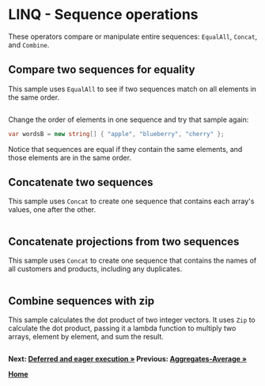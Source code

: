 # LINQ - Sequence operations

These operators compare or manipulate entire sequences: `EqualAll`, `Concat`, and `Combine`.

## Compare two sequences for equality

This sample uses `EqualAll` to see if two sequences match on all elements in the same order.

``` cs --region equal-sequence --source-file ../src/SequenceOperations.cs --project ../src/Try101LinqSamples.csproj
```

Change the order of elements in one sequence and try that sample again:

```csharp
var wordsB = new string[] { "apple", "blueberry", "cherry" };
```

Notice that sequences are equal if they contain the same elements, and those elements are in the same order.

## Concatenate two sequences

This sample uses `Concat` to create one sequence that contains each array's values, one after the other.

``` cs --region concat-series --source-file ../src/SequenceOperations.cs --project ../src/Try101LinqSamples.csproj
```

## Concatenate projections from two sequences

This sample uses `Concat` to create one sequence that contains the names of all customers and products, including any duplicates.

``` cs --region concat-projections --source-file ../src/SequenceOperations.cs --project ../src/Try101LinqSamples.csproj
```

## Combine sequences with zip

This sample calculates the dot product of two integer vectors. It uses `Zip` to calculate the dot product, passing it a lambda function to multiply two arrays, element by element, and sum the result.

``` cs --region dot-product --source-file ../src/SequenceOperations.cs --project ../src/Try101LinqSamples.csproj
```

**Next: [Deferred and eager execution &raquo;](./query-execution.md) Previous:  [Aggregates-Average &raquo;](./aggregates-4.md)**

**[Home](../README.md)**
